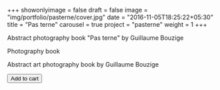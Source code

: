 +++
showonlyimage = false
draft = false
image = "img/portfolio/pasterne/cover.jpg"
date = "2016-11-05T18:25:22+05:30"
title = "Pas terne"
carousel = true
project = "pasterne"
weight = 1
+++

Abstract photography book "Pas terne" by Guillaume Bouzige
<!--more-->

Photography book

Abstract art photography book by Guillaume Bouzige

<button
      class="snipcart-add-item buy-button"
      data-item-id="{{ .id }}"
      data-item-name="{{ .name }}"
      data-item-price="{{ .price }}"
      data-item-url="{{ .product_url }}"
      data-item-description="{{ .description }}">
      Add to cart
</button>

